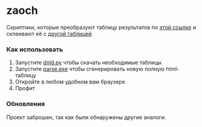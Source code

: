 # zaoch

Скриптики, которые преобразуют таблицу результатов по [этой ссылке](https://olympiads.ru/zaoch/2021-22/standings.html) и склеивают её с [другой таблицей](https://olympiads.ru/zaoch/2021-22/standings_short.html).

### Как использовать
1. Запустите [dnld.py](https://github.com/gordeve/zaoch/blob/main/dnld.py) чтобы скачать необходимые таблицы
2. Запустите [parse.exe](https://github.com/gordeve/zaoch/blob/main/parse.cpp) чтобы сгенерировать новую полную html-таблицу
3. Откройте в любом удобном вам браузере
4. Профит

### Обновления
Проект заброшен, так как были обнаружены другие аналоги.
